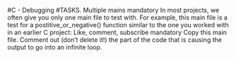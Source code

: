 #C - Debugging
#TASKS.
Multiple mains mandatory In most projects, we often give you only one main file to test with. For example, this main file is a test for a postitive_or_negative() function similar to the one you worked with in an earlier C project:
Like, comment, subscribe mandatory Copy this main file. Comment out (don’t delete it!) the part of the code that is causing the output to go into an infinite loop.

